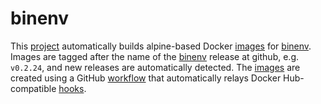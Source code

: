 # binenv

This [project] automatically builds alpine-based Docker [images] for [binenv].
Images are tagged after the name of the [binenv] release at github, e.g.
`v0.2.24`, and new releases are automatically detected. The [images] are created
using a GitHub [workflow](../.github/workflows/binenv.yml) that automatically
relays Docker Hub-compatible [hooks](./hooks/).

  [project]: https://github.com/efrecon/docker-images/tree/master/binenv
  [images]: https://hub.docker.com/r/efrecon/binenv
  [binenv]: https://github.com/devops-works/binenv
